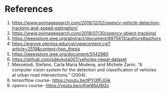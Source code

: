  # References

 1. https://www.pyimagesearch.com/2019/12/02/opencv-vehicle-detection-tracking-and-speed-estimation/
 2. https://www.pyimagesearch.com/2018/07/30/opencv-object-tracking/
 3. https://ieeexplore.ieee.org/abstract/document/8975613/authors#authors
 4. https://egrove.olemiss.edu/cgi/viewcontent.cgi?article=2519&context=hon_thesis 
 5. https://ieeexplore.ieee.org/document/5542980
 6. https://github.com/sdevkota007/vehicles-nepal-dataset
 7. Messelodi, Stefano, Carla Maria Modena, and Michele Zanin. "A computer vision system for the detection and classification of vehicles at urban road intersections." (2004).
 8. tensorflow course- https://youtu.be/tPYj3fFJGjk 
 9. opencv course- https://youtu.be/oXlwWbU8l2o
